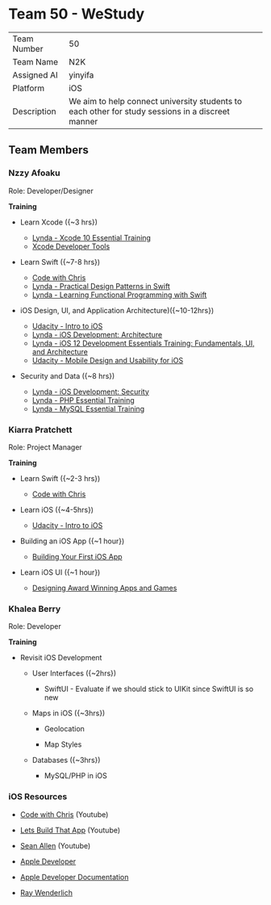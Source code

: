 # Team 50 - WeStudy

|  |  |
| ----------- | ----------- |
| Team Number | 50 |
| Team Name | N2K |
| Assigned AI | yinyifa |
| Platform | iOS |
| Description | We aim to help connect university students to each other for study sessions in a discreet manner |


## Team Members

### Nzzy Afoaku

Role: Developer/Designer

**Training**

- Learn Xcode ({~3 hrs})

	* [Lynda - Xcode 10 Essential Training](https://www.lynda.com/Xcode-tutorials/Xcode-10-Essential-Training/797742-2.html)
	* [Xcode Developer Tools](https://www.lynda.com/Xcode-tutorials/Xcode-Developer-Tools-iOS/645025-2.html)
	
- Learn Swift ({~7-8 hrs}) 

    * [Code with Chris](https://www.youtube.com/playlist?list=PLMRqhzcHGw1b89DXHOVA77ozWXWmuBkWX)
    * [Lynda - Practical Design Patterns in Swift](https://www.lynda.com/Swift-tutorials/Practical-Design-Patterns-Swift/800200-2.html)
    * [Lynda - Learning Functional Programming with Swift](https://www.lynda.com/Swift-tutorials/Learning-Functional-Programming-Swift/696862-2.html)

- iOS Design, UI, and Application Architecture)({~10-12hrs})

    * [Udacity - Intro to iOS](https://www.udacity.com/course/intro-to-ios-app-development-with-swift--ud585)
    * [Lynda - iOS Development: Architecture](https://www.lynda.com/iOS-tutorials/iOS-Development-Architecture/699340-2.html)
	* [Lynda - iOS 12 Development Essentials Training: Fundamentals, UI, and Architecture](https://www.lynda.com/Swift-tutorials/iOS-12-Development-Essential-Training-1-Fundamentals-UI-Architecture/751326-2.html)
	* [Udacity - Mobile Design and Usability for iOS](https://classroom.udacity.com/courses/ud1034)
	
-  Security and Data ({~8 hrs})

	* [Lynda - iOS Development: Security](https://www.lynda.com/iOS-tutorials/iOS-Development-Security/753903-2.html)
	* [Lynda - PHP Essential Training](https://www.lynda.com/PHP-tutorials/PHP-Essential-Training/592510-2.html)
	* [Lynda - MySQL Essential Training](https://www.lynda.com/MySQL-tutorials/MySQL-Essential-Training/2807521-2.html)


### Kiarra Pratchett

Role: Project Manager

**Training**

- Learn Swift ({~2-3 hrs})

    * [Code with Chris](https://www.youtube.com/playlist?list=PLMRqhzcHGw1b89DXHOVA77ozWXWmuBkWX)

- Learn iOS ({~4-5hrs})

    * [Udacity - Intro to iOS](https://www.udacity.com/course/intro-to-ios-app-development-with-swift--ud585)

- Building an iOS App ({~1 hour})
    * [Building Your First iOS App](https://www.linkedin.com/learning/building-your-first-ios-app)

- Learn iOS UI ({~1 hour})
    * [Designing Award Winning Apps and Games](https://developer.apple.com/videos/play/wwdc2019/802/)


### Khalea Berry

Role: Developer

**Training**

- Revisit iOS Development

    * User Interfaces ({~2hrs})

        * SwiftUI - Evaluate if we should stick to UIKit since SwiftUI is so new
    
    * Maps in iOS ({~3hrs})

        * Geolocation

        * Map Styles

    * Databases ({~3hrs})

        * MySQL/PHP in iOS



### iOS Resources

- [Code with Chris](https://www.youtube.com/user/CodeWithChris) (Youtube)

- [Lets Build That App](https://www.youtube.com/channel/UCuP2vJ6kRutQBfRmdcI92mA) (Youtube)

- [Sean Allen](https://www.youtube.com/channel/UCbTw29mcP12YlTt1EpUaVJw) (Youtube)

- [Apple Developer](https://developer.apple.com)

- [Apple Developer Documentation](https://developer.apple.com/documentation/)

- [Ray Wenderlich](https://www.raywenderlich.com/ios)

